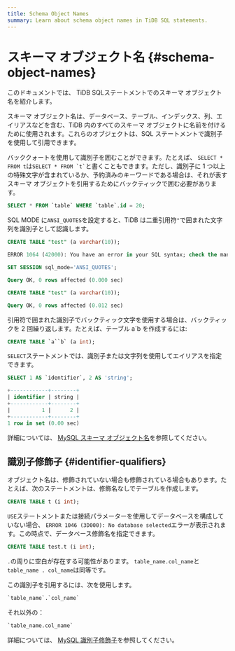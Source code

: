 ```yaml
---
title: Schema Object Names
summary: Learn about schema object names in TiDB SQL statements.
---
```


# スキーマ オブジェクト名 {#schema-object-names}

<!-- markdownlint-disable MD038 -->

このドキュメントでは、 TiDB SQLステートメントでのスキーマ オブジェクト名を紹介します。

スキーマ オブジェクト名は、データベース、テーブル、インデックス、列、エイリアスなどを含む、TiDB 内のすべてのスキーマ オブジェクトに名前を付けるために使用されます。これらのオブジェクトは、SQL ステートメントで識別子を使用して引用できます。

バッククォートを使用して識別子を囲むことができます。たとえば、 `SELECT * FROM t`は`` SELECT * FROM `t` ``と書くこともできます。ただし、識別子に 1 つ以上の特殊文字が含まれているか、予約済みのキーワードである場合は、それが表すスキーマ オブジェクトを引用するためにバックティックで囲む必要があります。


```sql
SELECT * FROM `table` WHERE `table`.id = 20;
```

SQL MODE に`ANSI_QUOTES`を設定すると、TiDB は二重引用符`"`で囲まれた文字列を識別子として認識します。


```sql
CREATE TABLE "test" (a varchar(10));
```

```sql
ERROR 1064 (42000): You have an error in your SQL syntax; check the manual that corresponds to your TiDB version for the right syntax to use line 1 column 19 near ""test" (a varchar(10))" 
```


```sql
SET SESSION sql_mode='ANSI_QUOTES';
```

```sql
Query OK, 0 rows affected (0.000 sec)
```


```sql
CREATE TABLE "test" (a varchar(10));
```

```sql
Query OK, 0 rows affected (0.012 sec)
```

引用符で囲まれた識別子でバックティック文字を使用する場合は、バックティックを 2 回繰り返します。たとえば、テーブル a`b を作成するには:


```sql
CREATE TABLE `a``b` (a int);
```

`SELECT`ステートメントでは、識別子または文字列を使用してエイリアスを指定できます。


```sql
SELECT 1 AS `identifier`, 2 AS 'string';
```

```sql
+------------+--------+
| identifier | string |
+------------+--------+
|          1 |      2 |
+------------+--------+
1 row in set (0.00 sec)
```

詳細については、 [MySQL スキーマ オブジェクト名](https://dev.mysql.com/doc/refman/5.7/en/identifiers.html)を参照してください。

## 識別子修飾子 {#identifier-qualifiers}

オブジェクト名は、修飾されていない場合も修飾されている場合もあります。たとえば、次のステートメントは、修飾名なしでテーブルを作成します。


```sql
CREATE TABLE t (i int);
```

`USE`ステートメントまたは接続パラメーターを使用してデータベースを構成していない場合、 `ERROR 1046 (3D000): No database selected`エラーが表示されます。この時点で、データベース修飾名を指定できます。


```sql
CREATE TABLE test.t (i int);
```

`.`の周りに空白が存在する可能性があります。 `table_name.col_name`と`table_name . col_name`は同等です。

この識別子を引用するには、次を使用します。


```sql
`table_name`.`col_name`
```

それ以外の：

```sql
`table_name.col_name`
```

詳細については、 [MySQL 識別子修飾子](https://dev.mysql.com/doc/refman/5.7/en/identifier-qualifiers.html)を参照してください。
